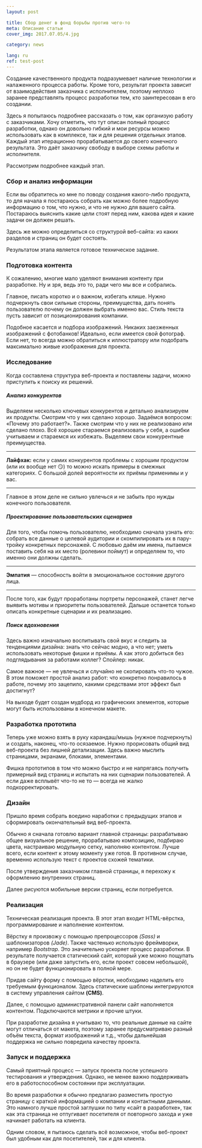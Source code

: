 ```yaml
---
layout: post

title: Сбор денег в фонд борьбы против чего-то
meta: Описание статьи
cover_img: 2017.07.05/4.jpg

category: news

lang: ru
ref: test-post
---
```


Создание качественного продукта подразумевает наличие технологии и налаженного процесса работы. Кроме того, результат проекта зависит от взаимодействия заказчика с исполнителем, поэтому неплохо заранее представлять процесс разработки тем, кто заинтересован в его создании.

Здесь я попытаюсь подробнее рассказать о том, как организую работу с заказчиками. Хочу отметить, что тут описан полный процесс разработки, однако он довольно гибкий и мои ресурсы можно использовать как в комплексе, так и для решения отдельных этапов. Каждый этап итерационно прорабатывается до своего конечного результата. Это даёт заказчику свободу в выборе схемы работы и исполнителя.

Рассмотрим подробнее каждый этап.

<!-- ### Сбор и анализ информации :mag:  -->
### Сбор и анализ информации 

Если вы обратитесь ко мне по поводу создания какого-либо продукта, то для начала я постараюсь собрать как можно более подробную информацию о том, что нужно, и что не нужно для вашего сайта. Постараюсь выяснить какие цели стоят перед ним, какова идея и какие задачи он должен решать.

Здесь же можно определиться со структурой веб-сайта: из каких разделов и страниц он будет состоять.

Результатом этапа является готовое техническое задание. 

<!-- ### Подготовка контента :pencil: -->
### Подготовка контента

К сожалению, многие мало уделяют внимания контенту при разработке.  Ну и зря, ведь это то, ради чего мы все и собрались. 

Главное, писать коротко и о важном, избегать клише. Нужно подчеркнуть свои сильные стороны, преимущества, дать понять пользователю почему он должен выбрать именно вас. Стиль текста пусть зависит от позиционирования компании.

Подобное касается и подбора изображений. Никаких заезженных изображений с фотобанков! Идеально, если имеется свой фотограф. Если нет, то всегда можно обратиться к иллюстратору или подобрать максимально живые изображения для проекта.

<!-- ### Исследование :telescope: -->
### Исследование

Когда составлена структура веб-проекта и поставлены задачи, можно приступить к поиску их решений. 

##### Анализ конкурентов

Выделяем несколько ключевых конкурентов и детально анализируем их продукты. Смотрим что у них сделано хорошо. Задаёмся вопросом: «Почему это работает?». Также смотрим что у них не реализовано или сделано плохо. Всё хорошее стараемся реализовать у себя, а ошибки учитываем и стараемся их избежать. Выделяем свои конкурентные преимущества.

---

**Лайфхак:** если у самих конкурентов проблемы с хорошим продуктом (или их вообще нет :smirk:) то можно искать примеры в смежных категориях. С большой долей вероятности их приёмы применимы и у вас.

---

Главное в этом деле не сильно увлечься и не забыть про нужды конечного пользователя. 

##### Проектирование пользовательских сценариев

Для того, чтобы помочь пользователю, необходимо сначала узнать его: собрать все данные о целевой аудитории и скомпилировать их в пару-тройку конкретных персонажей. С любовью даём им имена, пытаемся поставить себя на их место (ролевики поймут) и определяем то, что именно они должны сделать. 

---

**Эмпатия** — способность войти в эмоциональное состояние другого лица.

---

После того, как будут проработаны портреты персонажей, станет легче выявить мотивы и приоритеты пользователей. Дальше останется только описать конкретные сценарии и их реализацию.

#####  Поиск вдохновения

Здесь важно изначально воспитывать свой вкус и следить за тенденциями дизайна: знать что сейчас модно, а что нет; уметь использовать некоторые фишки и приёмы. А как этого добиться без подглядывания за работами коллег? Спойлер: никак. 

Самое важное — не увлечься и случайно не скопировать что-то чужое. В этом поможет простой анализ работ: что конкретно понравилось в работе, почему это зацепило, какими средствами этот эффект был достигнут?

На выходе будет создан мудборд из графических элементов, которые могут быть использованы в конечном макете.

### Разработка прототипа

Теперь уже можно взять в руку карандаш/мышь (нужное подчеркнуть) и создать, наконец, что-то осязаемое. Нужно прорисовать общий вид веб-проекта без лишней детализации. Здесь важно мыслить страницами, экранами, блоками, элементами.

Фишка прототипов в том что можно быстро и не напрягаясь получить примерный вид страниц и испытать на них сценарии пользователей. А если даже всплывёт что-то не то — всегда не жалко подкорректировать.

<!-- ### Дизайн :art: -->
### Дизайн

Пришло время собрать воедино наработки с предыдущих этапов и сформировать окончательный вид веб-проекта.

Обычно я сначала готовлю вариант главной страницы: разрабатываю общее визуальное решение, прорабатываю композицию, подбираю цвета, настраиваю модульную сетку, наполняю контентом. Лучше всего, если контент к этому моменту уже готов. В противном случае, временно использую текст с проектов схожей тематики. 

После утверждения заказчиком главной страницы, я перехожу к оформлению внутренних страниц.

Далее рисуются мобильные версии страниц, если потребуется.

<!-- ### Реализация :computer:  -->
### Реализация

Техническая реализация проекта. В этот этап входит HTML-вёрстка, программирование и наполнение контентом. 

Вёрстку я произвожу с помощью препроцессоров _(Sass)_ и шаблонизаторов _(Jade)_.  Также частенько использую фреймворки, например _Bootstrap_. Это значительно ускоряет процесс разработки. В результате получается статический сайт, который уже можно пощупать в браузере (или даже запустить его, если проект совсем небольшой), но он не будет функционировать в полной мере.

Придав сайту форму с помощью вёрстки, необходимо наделить его требуемым функционалом. Здесь статические шаблоны интегрируются в систему управления сайтом __(CMS)__. 

Далее, с помощью административной панели сайт наполняется контентом. Подключаются метрики и прочие штуки.

При разработке дизайна я учитываю то, что реальные данные на сайте могут отличаться от макета, поэтому заранее предусматриваю разный объём текста, формат изображений и т.д., чтобы дальнейшая поддержка не сильно повредила качеству проекта.

<!-- ### Запуск и поддержка :rocket: -->
### Запуск и поддержка

Самый приятный процесс — запуск проекта после успешного тестирования и утверждения. Однако, не менее важно поддерживать его в работоспособном состоянии при эксплуатации.

Во время разработки я обычно предлагаю разместить простую страницу с краткой информацией о компании и контактными данными. Это намного лучше простой заглушки по типу «сайт в разработке», так как эта страница не отпугивает посетителя от повторного захода и уже начинает работать на клиента.

Одним словом, я пытаюсь сделать всё возможное, чтобы веб-проект был удобным как для посетителей, так и для клиента.
